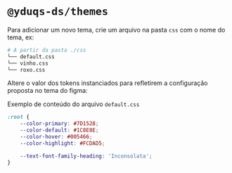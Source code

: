 # `@yduqs-ds/themes`

Para adicionar um novo tema, crie um arquivo na pasta `css` com o nome do tema, ex:

```bash
# A partir da pasta ./css
└── default.css
└── vinho.css
└── roxo.css
```
Altere o valor dos tokens instanciados para refletirem a configuração proposta no tema do figma:

Exemplo de conteúdo do arquivo `default.css`

```css
:root {
	--color-primary: #7D1528;
	--color-default: #1C8E8E;
	--color-hover: #005466;
	--color-highlight: #FCDAD5;

	--text-font-family-heading: 'Inconsolata';
}
```
